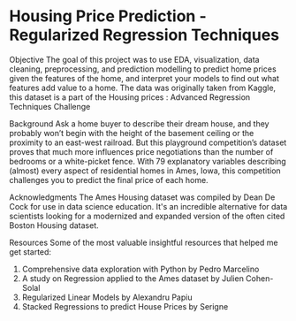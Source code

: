 # Housing Price Prediction - Regularized Regression Techniques

Objective 
The goal of this project was to use EDA, visualization, data cleaning, preprocessing, and prediction modelling to predict home prices given the features of the home, and interpret your models to find out what features add value to a home. The data was originally taken from Kaggle, this dataset is a part of the Housing prices : Advanced Regression Techniques Challenge

Background
Ask a home buyer to describe their dream house, and they probably won’t begin with the height of the basement ceiling or the proximity to an east-west railroad. But this playground competition’s dataset proves that much more influences price negotiations than the number of bedrooms or a white-picket fence.
With 79 explanatory variables describing (almost) every aspect of residential homes in Ames, Iowa, this competition challenges you to predict the final price of each home.

Acknowledgments
The Ames Housing dataset was compiled by Dean De Cock for use in data science education. It's an incredible alternative for data scientists looking for a modernized and expanded version of the often cited Boston Housing dataset. 

Resources
Some of the most valuable insightful resources that helped me get started:
1. Comprehensive data exploration with Python by Pedro Marcelino 
2. A study on Regression applied to the Ames dataset by Julien Cohen-Solal
3. Regularized Linear Models by Alexandru Papiu 
4. Stacked Regressions to predict House Prices by Serigne
